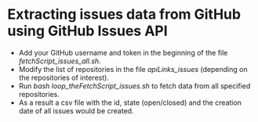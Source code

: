 # Extracting issues data from GitHub using GitHub Issues API 

 - Add your GitHub username and token in the beginning of the file *fetchScript_issues_all.sh*.
 - Modify the list of repositories in the file *apiLinks_issues* (depending on the repositories of interest).
 - Run *bash loop_theFetchScript_issues.sh* to fetch data from all specified repositories.
 - As a result a csv file with the id, state (open/closed) and the creation date of all issues would be created.
 
